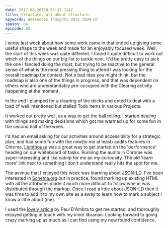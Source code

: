 ```yaml
---
date: 2017-08-26T18:57:27.114Z
title: Structure, all about structure.
keywords: Weeknotes Thoughts data JSON-LD
season: 04
episode: 02
---
```


I wrote last week about how some work came in that ended up giving some useful shape to the week and made for an enjoyably focused week. Well, the start of this week was quite different. I found it quite difficult to work out which of the things on our big list to tackle next. It'd be pretty easy to pick the one I fancied doing the most, but trying to be reactive to the general sense of what is the most pressing thing to attend I was looking for the overall roadmap for context. Not a bad idea you might think, but the roadmap is also one of the things in progress, and that was dependent on others who are understandably pre-occupied with the Clearing activity happening at the moment.

In the end I plumped for a clearing of the decks and opted to deal with a load of well intentioned but stalled Todo items in various Projects.

It worked out pretty well, as a way to get the ball rolling. I started dealing with things and making decisions which got me warmed up for some fun in the second half of the week.

I'd had an email asking for our activities around accessibility for a strategic plan, and had some fun with the new(to me at least) audits features in Chrome. [Lighthouse][lighthouse] was a great way to get started on the 'performance' heading on our whiteboard of tasks. Running the audits in Chrome was super interesting and like catnip for me an my curiousity. The old 'learn more' link next to something I don't understand really hits the spot for me.

The avenue that I enjoyed this week was learning about [JSON-LD][jsonld]. I've been interested in [Schema.org][schema] but in practice, found marking up existing HTML with all the attributes made it much more difficult to follow whe in was distributed through the markup. Once I read a little about JSON-LD then it was time to add it to my own site as a away to learn how to mark a subject I know a little about (me).

I used the [lovely article][jekylljson] by Paul D'Ambra to get me started, and thoroughly enjoyed getting in touch with my inner librarian. Looking forward to going crazy marking up as much as I can find using my new found confidence.

[lighthouse]: https://developers.google.com/web/tools/lighthouse/
[jsonld]: https://json-ld.org/
[schema]: https://www.schema.org
[jekylljson]: http://pauldambra.github.io/structured-data-with-jekyll.html
